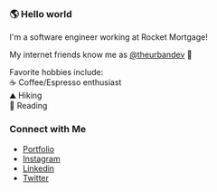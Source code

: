 ### 🌎 Hello world
I'm a software engineer working at Rocket Mortgage!

My internet friends know me as [@theurbandev](https://www.instagram.com/theurbandev/) 👾

Favorite hobbies include: <br>
☕ Coffee/Espresso enthusiast <br>
⛰️ Hiking <br>
📖 Reading 


### Connect with Me
- [Portfolio](https://theurbandev.github.io/theurbandev.com/) <br/>
- [Instagram](https://www.instagram.com/theurbandev) <br/>
- [Linkedin](https://www.linkedin.com/in/matthew-joseph-1456a21a7/) <br/>
- [Twitter](https://twitter.com/theurbandev) <br/>

